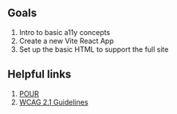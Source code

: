 ## Goals

1. Intro to basic a11y concepts
1. Create a new Vite React App
1. Set up the basic HTML to support the full site

## Helpful links
1. [POUR](https://equalizedigital.com/web-accessibility-p-o-u-r-acronym/)
2. [WCAG 2.1 Guidelines](https://www.w3.org/TR/WCAG21/)